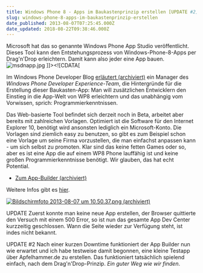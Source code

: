 ```yaml
---
title: Windows Phone 8 - Apps im Baukastenprinzip erstellen [UPDATE #2]
slug: windows-phone-8-apps-im-baukastenprinzip-erstellen
date_published: 2013-08-07T07:25:45.000Z
date_updated: 2018-08-22T09:38:46.000Z
---
```


Microsoft hat das so genannte Windows Phone App Studio veröffentlicht. Dieses Tool kann den Entstehungsprozess von Windows-Phone-8-Apps per Drag'n'Drop erleichtern. Damit kann also jeder eine App bauen.
![msdnapp.jpg](//thafaker.de/assets_c/2013/08/msdnapp-thumb-400xauto-475.jpg)
]]><![CDATA[

Im Windows Phone Developer Blog [erläutert (archiviert)](http://web.archive.org/web/20130808194340/http://blogs.windows.com:80/windows_phone/b/wpdev/archive/2013/08/06/everyone-can-build-an-app-introducing-windows-phone-app-studio-beta.aspx) ein Manager des *Windows Phone Developer Experience-Team*, die Hintergründe für die Erstellung dieser Baukasten-App: Man will zusätzlichen Entwicklern den Einstieg in die App-Welt von WP8 erleichtern und das unabhängig vom Vorwissen, sprich: Programmierkenntnissen.

<!--
google_ad_client = "ca-pub-2423874063542870";
/* in_Article AH */
google_ad_slot = "7295582286";
google_ad_width = 468;
google_ad_height = 60;
//-->

Das Web-basierte Tool befindet sich derzeit noch in Beta, arbeitet aber bereits mit zahlreichen Vorlagen. Optimiert ist die Software für den Internet Explorer 10, benötigt wird ansonsten lediglich ein Microsoft-Konto. Die Vorlagen sind ziemlich easy zu benutzen, so gibt es zum Beispiel schon eine Vorlage um seine Firma vorzustellen, die man einfachst anpassen kann - um sich selbst zu promoten. Klar sind das keine fetten Games oder so, aber es ist eine App die auf einem WP8 Phone lauffähig ist und keine großen Programmierkenntnisse benötigt. Wir glauben, das hat echt Potential.

- [Zum App-Builder (archiviert)](http://web.archive.org/web/20130807173458/http://apps.windowsstore.com/default.htm)

Weitere Infos gibt es [hier](http://winfuture.de/news,77302.html).

[![Bildschirmfoto 2013-08-07 um 10.50.37.png](//thafaker.de/assets_c/2013/08/Bildschirmfoto%202013-08-07%20um%2010.50.37-thumb-580xauto-477.png) (archiviert)](http://web.archive.org/web/20230203225425/http://apfelhammer.de/assets_c/2013/08/Bildschirmfoto%202013-08-07%20um%2010.50.37-477.html)

UPDATE Zuerst konnte man keine neue App erstellen, der Browser quittierte den Versuch mit einem 500 Error, so ist nun das gesamte App Dev Center kurzzeitig geschlossen. Wann die Seite wieder zur Verfügung steht, ist indes nicht bekannt.

UPDATE #2 Nach einer kurzen Downtime funktioniert der App Builder nun wie erwartet und ich habe testweise damit begonnen, eine kleine Testapp über Apfelhammer.de zu erstellen. Das funktioniert tatsächlich spielend einfach, nach dem Drag'n'Drop-Prinzip. *Ein guter Weg wie wir finden*.
